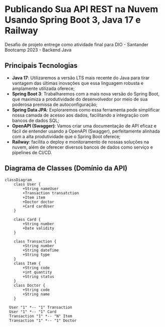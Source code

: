 # Publicando Sua API REST na Nuvem Usando Spring Boot 3, Java 17 e Railway

Desafio de projeto entrege como atividade final para DIO - Santander Bootcamp 2023 - Backend Java


## Principais Tecnologias
- **Java 17**: Utilizaremos a versão LTS mais recente do Java para tirar vantagem das últimas inovações que essa linguagem robusta e amplamente utilizada oferece;
- **Spring Boot 3**: Trabalharemos com a mais nova versão do Spring Boot, que maximiza a produtividade do desenvolvedor por meio de sua poderosa premissa de autoconfiguração;
- **Spring Data JPA**: Exploraremos como essa ferramenta pode simplificar nossa camada de acesso aos dados, facilitando a integração com bancos de dados SQL;
- **OpenAPI (Swagger)**: Vamos criar uma documentação de API eficaz e fácil de entender usando a OpenAPI (Swagger), perfeitamente alinhada com a alta produtividade que o Spring Boot oferece;
- **Railway**: facilita o deploy e monitoramento de nossas soluções na nuvem, além de oferecer diversos bancos de dados como serviço e pipelines de CI/CD.

## Diagrama de Classes (Domínio da API)

```mermaid
classDiagram
    class User {
        +String nameUser
        +Transaction transatction
        +Item item
        +Doctor doctor
        +Card cardUser
    }
    
    class Card {
        +String number
        +Date validity
    }

    class Transaction {
        +String number
        +String dateTime
        +String type
    }
    class Item {
        +String code
        +int quantity
        +String status
    }
    class Doctor {
        +String code
        +String name
    }

  User "1" *-- "1" Transaction
  User "1" *-- "1" Card
  Transaction "1" *-- "N" Item
  Transaction "1" *-- "1" Doctor
```

